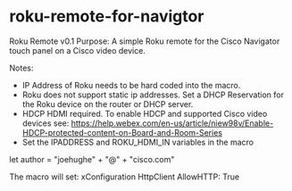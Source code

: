 # roku-remote-for-navigtor
Roku Remote v0.1
Purpose: A simple Roku remote for the Cisco Navigator touch panel on a Cisco video device. 

Notes: 
- IP Address of Roku needs to be hard coded into the macro. 
- Roku does not support static ip addresses. Set a DHCP Reservation for the Roku device on the router or DHCP server. 
- HDCP HDMI required. To enable HDCP and supported Cisco video devices see: https://help.webex.com/en-us/article/niew98v/Enable-HDCP-protected-content-on-Board-and-Room-Series
- Set the IPADDRESS and ROKU_HDMI_IN variables in the macro

let author = "joehughe" + "@" + "cisco.com"

The macro will set: xConfiguration HttpClient AllowHTTP: True
